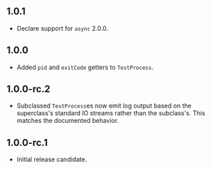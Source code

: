 ## 1.0.1

* Declare support for `async` 2.0.0.

## 1.0.0

* Added `pid` and `exitCode` getters to `TestProcess`.

## 1.0.0-rc.2

* Subclassed `TestProcess`es now emit log output based on the superclass's
  standard IO streams rather than the subclass's. This matches the documented
  behavior.

## 1.0.0-rc.1

* Initial release candidate.
